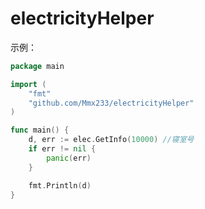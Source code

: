 # electricityHelper

示例：

```go
package main

import (
	"fmt"
	"github.com/Mmx233/electricityHelper"
)

func main() {
	d, err := elec.GetInfo(10000) //寝室号
	if err != nil {
		panic(err)
	}

	fmt.Println(d)
}
```